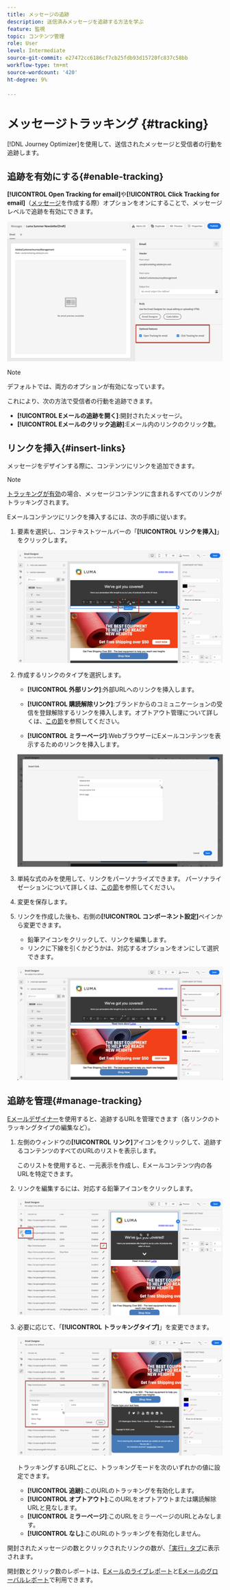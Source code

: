 ```yaml
---
title: メッセージの追跡
description: 送信済みメッセージを追跡する方法を学ぶ
feature: 監視
topic: コンテンツ管理
role: User
level: Intermediate
source-git-commit: e27472cc6186cf7cb25fdb93d15720fc837c58bb
workflow-type: tm+mt
source-wordcount: '420'
ht-degree: 9%

---
```


# メッセージトラッキング {#tracking}

[!DNL Journey Optimizer]を使用して、送信されたメッセージと受信者の行動を追跡します。

## 追跡を有効にする{#enable-tracking}

**[!UICONTROL Open Tracking for email]**&#x200B;や&#x200B;**[!UICONTROL Click Tracking for email]**（[メッセージ](create-message.md)を作成する際）オプションをオンにすることで、メッセージレベルで追跡を有効にできます。

![](assets/message-tracking.png)

>[!NOTE]
>
>デフォルトでは、両方のオプションが有効になっています。

これにより、次の方法で受信者の行動を追跡できます。
* **[!UICONTROL Eメールの追跡を開く]**:開封されたメッセージ。
* **[!UICONTROL Eメールのクリック追跡]**:Eメール内のリンクのクリック数。

## リンクを挿入{#insert-links}

メッセージをデザインする際に、コンテンツにリンクを追加できます。

>[!NOTE]
>
>[トラッキングが有効](#enable-tracking)の場合、メッセージコンテンツに含まれるすべてのリンクがトラッキングされます。

Eメールコンテンツにリンクを挿入するには、次の手順に従います。

1. 要素を選択し、コンテキストツールバーの「**[!UICONTROL リンクを挿入]**」をクリックします。

   ![](assets/message-tracking-insert-link.png)

1. 作成するリンクのタイプを選択します。

   * **[!UICONTROL 外部リンク]**:外部URLへのリンクを挿入します。

   * **[!UICONTROL 購読解除リンク]**:ブランドからのコミュニケーションの受信を登録解除するリンクを挿入します。オプトアウト管理について詳しくは、[この節](consent.md#opt-out-management)を参照してください。

   * **[!UICONTROL ミラーページ]**:WebブラウザーにEメールコンテンツを表示するためのリンクを挿入します。

   ![](assets/message-tracking-links.png)

1. 単純な式のみを使用して、リンクをパーソナライズできます。 パーソナライゼーションについて詳しくは、[この節](personalization/personalization-syntax.md)を参照してください。

1. 変更を保存します。

1. リンクを作成した後も、右側の&#x200B;**[!UICONTROL コンポーネント設定]**&#x200B;ペインから変更できます。

   * 鉛筆アイコンをクリックして、リンクを編集します。
   * リンクに下線を引くかどうかは、対応するオプションをオンにして選択できます。

   ![](assets/message-tracking-link-settings.png)

## 追跡を管理{#manage-tracking}

[Eメールデザイナー](create-email-content.md)を使用すると、追跡するURLを管理できます（各リンクのトラッキングタイプの編集など）。

1. 左側のウィンドウの&#x200B;**[!UICONTROL リンク]**&#x200B;アイコンをクリックして、追跡するコンテンツのすべてのURLのリストを表示します。

   このリストを使用すると、一元表示を作成し、Eメールコンテンツ内の各URLを特定できます。

1. リンクを編集するには、対応する鉛筆アイコンをクリックします。

   ![](assets/message-tracking-edit-links.png)

1. 必要に応じて、「**[!UICONTROL トラッキングタイプ]**」を変更できます。


   ![](assets/message-tracking-edit-a-link.png)

   トラッキングするURLごとに、トラッキングモードを次のいずれかの値に設定できます。

   * **[!UICONTROL 追跡]**:このURLのトラッキングを有効化します。
   * **[!UICONTROL オプトアウト]**:このURLをオプトアウトまたは購読解除URLと見なします。
   * **[!UICONTROL ミラーページ]**:このURLをミラーページのURLとみなします。
   * **[!UICONTROL なし]**:このURLのトラッキングを有効化しません。  <!--This information is saved: if the URL appears again in a future message, its tracking is automatically deactivated.-->

開封されたメッセージの数とクリックされたリンクの数が、[「実行」タブ](message-monitoring.md)に表示されます。

開封数とクリック数のレポートは、[Eメールのライブレポート](reports/email-live-report.md)と[Eメールのグローバルレポート](reports/email-global-report.md)で利用できます。


